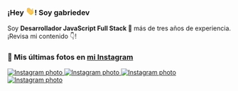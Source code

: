 <h3>¡Hey <img src="https://raw.githubusercontent.com/ABSphreak/ABSphreak/master/gifs/Hi.gif" width="20px" decondig="async">! Soy gabriedev</h3>

<p>Soy <strong>Desarrollador JavaScript Full Stack 🚀</strong> más de tres años de experiencia.<br />¡Revisa mi contenido 👇!</p>

### 📸 Mis últimas fotos en [mi Instagram](https://instagram.com/gabrie.dev)


<a href='https://instagram.com/p/C1UpuSGLQiG' target='_blank'>
  <img width='20%' src='https://scontent-lhr8-2.cdninstagram.com/v/t51.2885-15/412513918_1325803934584302_4400498733289087214_n.jpg?stp=dst-jpg_e15&_nc_ht=scontent-lhr8-2.cdninstagram.com&_nc_cat=106&_nc_ohc=PLmdwxS59rcAX-qeb-W&edm=APU89FABAAAA&ccb=7-5&oh=00_AfAIT0fMilZ1qhdJt6vaLqiFJM8RUj1utDBc26Vm3qowww&oe=65B36D00&_nc_sid=bc0c2c' alt='Instagram photo' />
</a>
<a href='https://instagram.com/p/CzMY3lzxgmx' target='_blank'>
  <img width='20%' src='https://scontent-lhr6-1.cdninstagram.com/v/t51.2885-15/398916226_819142863293745_2426123683154743297_n.webp?stp=dst-jpg_e35&_nc_ht=scontent-lhr6-1.cdninstagram.com&_nc_cat=109&_nc_ohc=ktal79U_zp0AX_0b_tT&edm=APU89FABAAAA&ccb=7-5&oh=00_AfCv-tIW92pBQ8taNyO0UdFN1E2YZBm6qmadGza6XkwgGg&oe=65B3FC29&_nc_sid=bc0c2c' alt='Instagram photo' />
</a>
<a href='https://instagram.com/p/CygbQv4uqxM' target='_blank'>
  <img width='20%' src='https://scontent-lhr6-1.cdninstagram.com/v/t51.2885-15/391525959_236593062741789_5868561716480810596_n.webp?stp=dst-jpg_e35&efg=e30&_nc_ht=scontent-lhr6-1.cdninstagram.com&_nc_cat=109&_nc_ohc=CXSeVPqg7pcAX89veLT&edm=APU89FABAAAA&ccb=7-5&oh=00_AfBpbc8rBLrFDsAYPL_fCaRFW8LoM5UcE9T74wHpAENRmA&oe=65B408E5&_nc_sid=bc0c2c' alt='Instagram photo' />
</a>
<a href='https://instagram.com/p/CxTmOF6vN8M' target='_blank'>
  <img width='20%' src='https://scontent-lhr6-1.cdninstagram.com/v/t51.2885-15/378565944_323878180141713_8920720304536029091_n.jpg?stp=dst-jpg_e15&_nc_ht=scontent-lhr6-1.cdninstagram.com&_nc_cat=109&_nc_ohc=P2oBUVK6WpEAX_nKcPn&edm=APU89FABAAAA&ccb=7-5&oh=00_AfDRJjBCl3k_0mjVYiSHQSL6mDI8Bjsa0-DBhrTSoznLrQ&oe=65B4F558&_nc_sid=bc0c2c' alt='Instagram photo' />
</a>
